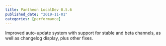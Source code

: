 ```yaml
---
title: Pantheon LocalDev 0.5.6
published_date: "2019-11-01"
categories: [performance]
---
```

Improved auto-update system with support for stable and beta channels, as well as changelog display, plus other fixes.
